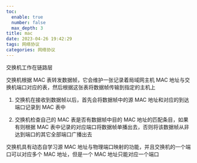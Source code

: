 ```yaml
---
toc:
  enable: true
  number: false
  max_depth: 3
title: mac
date: 2023-04-26 19:42:29
tags: 网络协议
categories: 网络协议
---
```


交换机工作在链路层

交换机根据 MAC 表转发数据帧，它会维护一张记录着局域网主机 MAC 地址与交换机端口对应的表，然后根据这张表将数据帧传输到指定的主机上

1. 交换机在接收到数据帧以后，首先会将数据帧中的源 MAC 地址和对应的到达端口记录到 MAC 表中

2. 交换机检查自己的 MAC 表是否有数据帧中目的 MAC 地址的匹配条目，如果有则根据 MAC 表中记录的对应端口将数据帧单播出去，否则将该数据帧从非达到端口的其它全部端口广播出去

交换机具有动态自学习源 MAC 地址与物理端口映射的功能，并且交换机的一个端口可以对应多个 MAC 地址，但是一个 MAC 地址只能对应一个端口